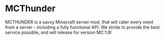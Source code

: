MCThunder
=========
MCTHUNDER is a savvy Minecraft server mod, that will cater every need from a server - including a fully functional API. We stride to provide the best service possible, and will release for version MC:1.8!
